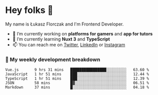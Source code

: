# Hey folks 👋

My name is Łukasz Florczak and I'm Frontend Developer. 

- 🔭 I’m currently working on **platforms for gamers** and **app for tutors**
- 🌱 I’m currently learning **Nuxt 3** and **TypeScript**
- 📫 You can reach me on [Twitter](https://twitter.com/lukaszflorczak), [LinkedIn](https://pl.linkedin.com/in/lukasz-florczak) or [Instagram](https://instagram.com/lukaszflorczak)


### 🧮 My weekly development breakdown

<!--START_SECTION:waka-->
```text
Vue.js       9 hrs 31 mins   ████████████████░░░░░░░░░   63.60 % 
JavaScript   1 hr 51 mins    ███░░░░░░░░░░░░░░░░░░░░░░   12.44 % 
TypeScript   1 hr 51 mins    ███░░░░░░░░░░░░░░░░░░░░░░   12.39 % 
JSON         58 mins         █▓░░░░░░░░░░░░░░░░░░░░░░░   06.51 % 
Markdown     37 mins         █░░░░░░░░░░░░░░░░░░░░░░░░   04.18 % 
```
<!--END_SECTION:waka-->

<!--
**lukaszflorczak/lukaszflorczak** is a ✨ _special_ ✨ repository because its `README.md` (this file) appears on your GitHub profile.

Here are some ideas to get you started:

- 🔭 I’m currently working on ...
- 🌱 I’m currently learning ...
- 👯 I’m looking to collaborate on ...
- 🤔 I’m looking for help with ...
- 💬 Ask me about ...
- 📫 How to reach me: ...
- 😄 Pronouns: ...
- ⚡ Fun fact: ...
-->
